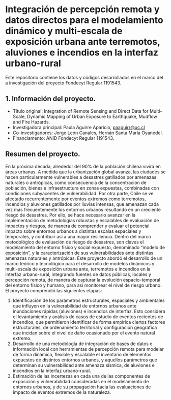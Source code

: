 # Integración de percepción remota y datos directos para el modelamiento dinámico y multi-escala de exposición urbana ante terremotos, aluviones e incendios en la interfaz urbano-rural

Este repositorio contiene los datos y códigos desarrollados en el marco del a investigación del proyecto Fondecyt Regular 1191543.

## 1. Información del proyecto.

- Título original: Integration of Remote Sensing and Direct Data for Multi-Scale, Dynamic Mapping of Urban Exposure to Earthquake, Mudflow and Fire Hazards.
- Investigadora principal: Paula Aguirre Aparicio, paaguirr@uc.cl
- Co-investigadores: Jorge León Canales, Hernán Santa María Oyanedel.
- Financiamento: ANID Fondecyt Regular 1191543.

## Resumen del proyecto.

En la próxima década, alrededor del 90% de la población chilena vivirá en áreas urbanas. A medida que la urbanización global avanza, las ciudades se hacen particularmente vulnerables a desastres gatillados por amenazas naturales o antrópicas, como consecuencia de la concentración de población, bienes e infraestructura en zonas expuestas, combinadas con condiciones subyacentes de vulnerabilidad. Por otra parte, Chile se ve afectado recurrentemente por eventos extremos como terremotos, incendios y aluviones gatillados por lluvias intensas, que amenazan cada vez más frecuentemente los entornos urbanos resultando en un creciente riesgo de desastres. Por ello, se hace necesario avanzar en la implementación de metodologías robustas y escalables de evaluación de impactos y riesgos, de manera de comprender y evaluar el potencial impacto sobre entornos urbanos a distintas escalas espaciales y temporales, y contribuir así a una mayor resiliencia. 
Dentro del marco metodológico de evaluación de riesgo de desastres, son claves el modelamiento del entorno físico y social expuesto, denominado “modelo de exposición”, y la caracterización de sus vulnerabilidades ante distintas amenazas naturales y antrópicas. Este proyecto abordó el desarrollo de un marco teórico y tecnológico para el desarrollo de modelos dinámicos y multi-escala de exposición urbana ante, terremotos e incendios en la interfaz urbano-rural,  integrando fuentes de datos públicas, locales y percepción remota, de manera de capturar la evolución espacio-temporal del entorno físico y humano, para así monitorear el nivel de riesgo urbano. El proyecto comprendió  las siguientes etapas:

1.	Identificación de los parámetros estructurales, espaciales y ambientales que influyen en la vulnerabilidad de entornos urbanos ante inundaciones rápidas (aluviones) e incendios de interfaz. Esto considera el levantamiento y análisis de casos de estudio de eventos recientes de incendios, que permitieron identificar de forma empírica ciertos factores estructurales, de ordenamiento territorial y configuración geográfica que incidan sobre el nivel de daño ocasionado por el evento natural extremo.
2.	Desarrollo de una metodología de integración de bases de datos e información local con herramientas de percepción remota para modelar de forma dinámica, flexible y escalable el inventario de elementos expuestos de distintos entornos urbanos, y aquellos parámetros que determinan su vulnerabilidad ante amenaza sísmica, de aluviones e incendios en la interfaz urbano-rural.
3.	Estimación de las incertezas en cada una de las componentes de exposición y vulnerabilidad consideradas en el modelamiento de entornos urbanos, y de su propagación hacia las evaluaciones de impacto de eventos extremos de la naturaleza.

